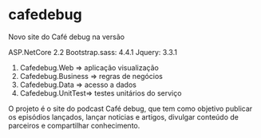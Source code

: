 # cafedebug
Novo site do Café debug na versão

ASP.NetCore 2.2
Bootstrap.sass: 4.4.1
Jquery: 3.3.1


1. Cafedebug.Web  => aplicação visualização
2. Cafedebug.Business => regras de negócios
3. Cafedebug.Data => acesso a dados
4. Cafedebug.UnitTest=> testes unitários do serviço

O projeto é o site do podcast Café debug, que tem como objetivo publicar os episódios lançados, lançar noticias e artigos, divulgar conteúdo de parceiros e compartilhar conhecimento.
